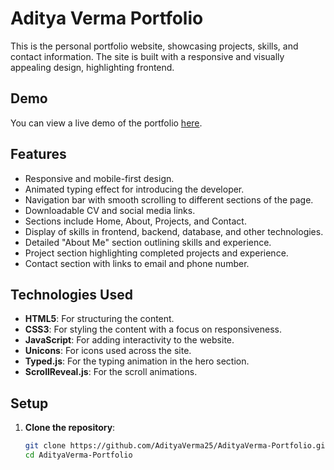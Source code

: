 # Aditya Verma Portfolio

This is the personal portfolio website, showcasing projects, skills, and contact information. The site is built with a responsive and visually appealing design, highlighting frontend.

## Demo
You can view a live demo of the portfolio [here](https://yourportfolio.link).

## Features
- Responsive and mobile-first design.
- Animated typing effect for introducing the developer.
- Navigation bar with smooth scrolling to different sections of the page.
- Downloadable CV and social media links.
- Sections include Home, About, Projects, and Contact.
- Display of skills in frontend, backend, database, and other technologies.
- Detailed "About Me" section outlining skills and experience.
- Project section highlighting completed projects and experience.
- Contact section with links to email and phone number.

## Technologies Used
- **HTML5**: For structuring the content.
- **CSS3**: For styling the content with a focus on responsiveness.
- **JavaScript**: For adding interactivity to the website.
- **Unicons**: For icons used across the site.
- **Typed.js**: For the typing animation in the hero section.
- **ScrollReveal.js**: For the scroll animations.

## Setup
1. **Clone the repository**:
   ```bash
   git clone https://github.com/AdityaVerma25/AdityaVerma-Portfolio.git
   cd AdityaVerma-Portfolio
